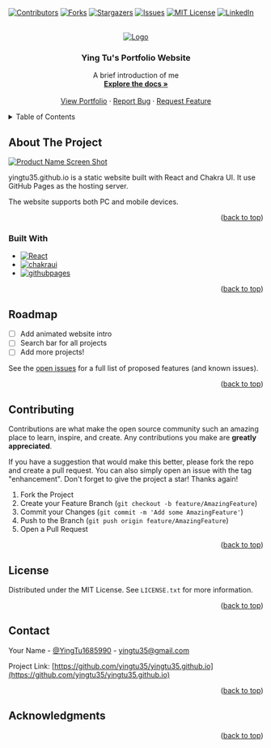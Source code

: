 <!-- <div align="center">
	<h1><b>Ying Tu's Portfolio Website</b></h1>
	<a href="https://yingtu35.github.io/">yingtu35.github.io</a><br>
	<h2>PC Version</h2>
	<img alt="home-pc" src="https://user-images.githubusercontent.com/91551415/219528017-746ff31a-e225-4f28-a039-0e0a6fb085bd.png" />
	<h2>Mobile Version</h2>
	<img alt="home-mobile" src="https://user-images.githubusercontent.com/91551415/219830674-ac8be166-ff23-4cc6-a0a9-6279c79c2636.png" />
</div> -->

<!-- Improved compatibility of back to top link: See: https://github.com/othneildrew/Best-README-Template/pull/73 -->
<a name="readme-top"></a>
<!--
*** Thanks for checking out the Best-README-Template. If you have a suggestion
*** that would make this better, please fork the repo and create a pull request
*** or simply open an issue with the tag "enhancement".
*** Don't forget to give the project a star!
*** Thanks again! Now go create something AMAZING! :D
-->



<!-- PROJECT SHIELDS -->
<!--
*** I'm using markdown "reference style" links for readability.
*** Reference links are enclosed in brackets [ ] instead of parentheses ( ).
*** See the bottom of this document for the declaration of the reference variables
*** for contributors-url, forks-url, etc. This is an optional, concise syntax you may use.
*** https://www.markdownguide.org/basic-syntax/#reference-style-links
-->
[![Contributors][contributors-shield]][contributors-url]
[![Forks][forks-shield]][forks-url]
[![Stargazers][stars-shield]][stars-url]
[![Issues][issues-shield]][issues-url]
[![MIT License][license-shield]][license-url]
[![LinkedIn][linkedin-shield]][linkedin-url]



<!-- PROJECT LOGO -->
<br />
<div align="center">
  <a href="yingtu35.github.io">
    <img src="https://user-images.githubusercontent.com/91551415/219528017-746ff31a-e225-4f28-a039-0e0a6fb085bd.png" alt="Logo">
  </a>

<h3 align="center">Ying Tu's Portfolio Website</h3>

  <p align="center">
    A brief introduction of me
    <br />
    <a href="https://github.com/yingtu35/yingtu35.github.io"><strong>Explore the docs »</strong></a>
    <br />
    <br />
    <a href="yingtu35.github.io">View Portfolio</a>
    ·
    <a href="https://github.com/yingtu35/yingtu35.github.io/issues">Report Bug</a>
    ·
    <a href="https://github.com/yingtu35/yingtu35.github.io/issues">Request Feature</a>
  </p>
</div>



<!-- TABLE OF CONTENTS -->
<details>
  <summary>Table of Contents</summary>
  <ol>
    <li>
      <a href="#about-the-project">About The Project</a>
      <ul>
        <li><a href="#built-with">Built With</a></li>
      </ul>
    </li>
    <!-- <li>
      <a href="#getting-started">Getting Started</a>
      <ul>
        <li><a href="#prerequisites">Prerequisites</a></li>
        <li><a href="#installation">Installation</a></li>
      </ul>
    </li> -->
    <!-- <li><a href="#usage">Usage</a></li> -->
    <li><a href="#roadmap">Roadmap</a></li>
    <li><a href="#contributing">Contributing</a></li>
    <li><a href="#license">License</a></li>
    <li><a href="#contact">Contact</a></li>
    <li><a href="#acknowledgments">Acknowledgments</a></li>
  </ol>
</details>



<!-- ABOUT THE PROJECT -->
## About The Project

[![Product Name Screen Shot][product-screenshot]](yingtu35.github.io)

yingtu35.github.io is a static website built with React and Chakra UI. 
It use GitHub Pages as the hosting server.

The website supports both PC and mobile devices.

<p align="right">(<a href="#readme-top">back to top</a>)</p>



### Built With

* [![React][React.js]][React-url]
* [![chakraui][chakraui.com]][chakraui-url]
* [![githubpages][githubpages.com]][githubpages-url]

<p align="right">(<a href="#readme-top">back to top</a>)</p>



<!-- GETTING STARTED -->

<!-- USAGE EXAMPLES -->

<!-- ROADMAP -->
## Roadmap

- [ ] Add animated website intro
- [ ] Search bar for all projects
- [ ] Add more projects!
    <!-- - [ ] Nested Feature -->

See the [open issues](https://github.com/yingtu35/yingtu35.github.io/issues) for a full list of proposed features (and known issues).

<p align="right">(<a href="#readme-top">back to top</a>)</p>



<!-- CONTRIBUTING -->
## Contributing

Contributions are what make the open source community such an amazing place to learn, inspire, and create. Any contributions you make are **greatly appreciated**.

If you have a suggestion that would make this better, please fork the repo and create a pull request. You can also simply open an issue with the tag "enhancement".
Don't forget to give the project a star! Thanks again!

1. Fork the Project
2. Create your Feature Branch (`git checkout -b feature/AmazingFeature`)
3. Commit your Changes (`git commit -m 'Add some AmazingFeature'`)
4. Push to the Branch (`git push origin feature/AmazingFeature`)
5. Open a Pull Request

<p align="right">(<a href="#readme-top">back to top</a>)</p>



<!-- LICENSE -->
## License

Distributed under the MIT License. See `LICENSE.txt` for more information.

<p align="right">(<a href="#readme-top">back to top</a>)</p>



<!-- CONTACT -->
## Contact

Your Name - [@YingTu1685990](https://twitter.com/YingTu1685990) - yingtu35@gmail.com

Project Link: [https://github.com/yingtu35/yingtu35.github.io](https://github.com/yingtu35/yingtu35.github.io)

<p align="right">(<a href="#readme-top">back to top</a>)</p>



<!-- ACKNOWLEDGMENTS -->
## Acknowledgments

<!-- * []()
* []() -->

<p align="right">(<a href="#readme-top">back to top</a>)</p>



<!-- MARKDOWN LINKS & IMAGES -->
<!-- https://www.markdownguide.org/basic-syntax/#reference-style-links -->
[contributors-shield]: https://img.shields.io/github/contributors/yingtu35/yingtu35.github.io.svg?style=for-the-badge
[contributors-url]: https://github.com/yingtu35/yingtu35.github.io/graphs/contributors
[forks-shield]: https://img.shields.io/github/forks/yingtu35/yingtu35.github.io.svg?style=for-the-badge
[forks-url]: https://github.com/yingtu35/yingtu35.github.io/network/members
[stars-shield]: https://img.shields.io/github/stars/yingtu35/yingtu35.github.io.svg?style=for-the-badge
[stars-url]: https://github.com/yingtu35/yingtu35.github.io/stargazers
[issues-shield]: https://img.shields.io/github/issues/yingtu35/yingtu35.github.io.svg?style=for-the-badge
[issues-url]: https://github.com/yingtu35/yingtu35.github.io/issues
[license-shield]: https://img.shields.io/github/license/yingtu35/yingtu35.github.io.svg?style=for-the-badge
[license-url]: https://github.com/yingtu35/yingtu35.github.io/blob/master/LICENSE.txt
[linkedin-shield]: https://img.shields.io/badge/-LinkedIn-black.svg?style=for-the-badge&logo=linkedin&colorB=0A66C2
[linkedin-url]: https://linkedin.com/in/yingtu
[product-screenshot]: https://user-images.githubusercontent.com/91551415/219830674-ac8be166-ff23-4cc6-a0a9-6279c79c2636.png
[React.js]: https://img.shields.io/badge/React-20232A?style=for-the-badge&logo=react&logoColor=61DAFB
[React-url]: https://reactjs.org/
[Vue.js]: https://img.shields.io/badge/Vue.js-35495E?style=for-the-badge&logo=vuedotjs&logoColor=4FC08D
[Vue-url]: https://vuejs.org/
[MongoDB.io]: https://img.shields.io/badge/MongoDB-47A248?style=for-the-badge&logo=MongoDB&logoColor=white
[MongoDB-url]: https://www.mongodb.com/
[Express.dev]: https://img.shields.io/badge/Express-000000?style=for-the-badge&logo=Express&logoColor=white
[Express-url]: https://expressjs.com/
[chakraui.com]: https://img.shields.io/badge/chakraui-319795?style=for-the-badge&logo=chakraui&logoColor=white
[chakraui-url]: https://chakraui.com/
[githubpages.com]: https://img.shields.io/badge/githubpages-222222?style=for-the-badge&logo=githubpages&logoColor=339933
[githubpages-url]: https://nodejs.org/en
[Docker.com]: https://img.shields.io/badge/Docker-20232A?style=for-the-badge&logo=Docker&logoColor=2496ED
[Docker-url]: https://www.docker.com/
[nvm-url]: https://github.com/nvm-sh/nvm
[jest.com]: https://img.shields.io/badge/Jest-15C213?style=for-the-badge&logo=Jest&logoColor=C21325
[jest-url]: https://jestjs.io/
[demo-url]: https://youtu.be/sCE-lH05nV4
